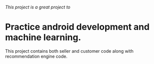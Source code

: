 *This project is a great project to*
# Practice android development and machine learning.
This project contains both seller and customer code along with recommendation engine code.
